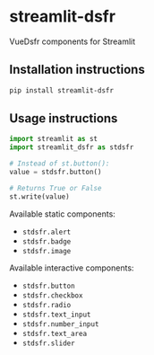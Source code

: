 # streamlit-dsfr

VueDsfr components for Streamlit


## Installation instructions

```sh
pip install streamlit-dsfr
```


## Usage instructions

```python
import streamlit as st
import streamlit_dsfr as stdsfr

# Instead of st.button():
value = stdsfr.button()

# Returns True or False
st.write(value)
```

Available static components:
- `stdsfr.alert`
- `stdsfr.badge`
- `stdsfr.image`

Available interactive components:
- `stdsfr.button`
- `stdsfr.checkbox`
- `stdsfr.radio`
- `stdsfr.text_input`
- `stdsfr.number_input`
- `stdsfr.text_area`
- `stdsfr.slider`
